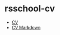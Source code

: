 # rsschool-cv

- [CV](https://1million2.github.io/rsschool-cv/)
- [CV Markdown](https://1million2.github.io/rsschool-cv/cv)